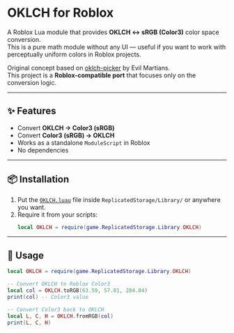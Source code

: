 # OKLCH for Roblox

A Roblox Lua module that provides **OKLCH <-> sRGB (Color3)** color space conversion.  
This is a pure math module without any UI — useful if you want to work with perceptually uniform colors in Roblox projects.

Original concept based on [oklch-picker](https://github.com/evilmartians/oklch-picker) by Evil Martians.  
This project is a **Roblox-compatible port** that focuses only on the conversion logic.

---

## ✨ Features
- Convert **OKLCH → Color3 (sRGB)**  
- Convert **Color3 (sRGB) → OKLCH**  
- Works as a standalone `ModuleScript` in Roblox  
- No dependencies

---

## 📦 Installation
1. Put the [`OKLCH.luau`](https://github.com/hschu-hschu/OKLCH.lua/blob/main/OKLCH.luau) file inside `ReplicatedStorage/Library/` or anywhere you want.
2. Require it from your scripts:
   ```lua
   local OKLCH = require(game.ReplicatedStorage.Library.OKLCH)
   ```

---

## 🚀 Usage

```lua
local OKLCH = require(game.ReplicatedStorage.Library.OKLCH)

-- Convert OKLCH to Roblox Color3
local col = OKLCH.toRGB(63.59, 57.81, 284.04)
print(col) -- Color3 value

-- Convert Color3 back to OKLCH
local L, C, H = OKLCH.fromRGB(col)
print(L, C, H)
```
